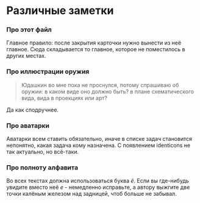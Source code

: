 # Различные заметки


### Про этот файл

Главное правило: после закрытия карточки нужно вынести из неё главное. Сюда складывается то главное, которое не поместилось в других местах.


### Про иллюстрации оружия

> Юдашкин во мне пока не проснулся, потому спрашиваю об оружии: в каком виде оно должно быть? в плане схематического вида, вида в проекциях или арт?

Да как сподpучнее.


### Про аватарки

Аватарки всем ставить обязательно, иначе в списке задач становится непонятно, какая задача кому назначена. С появлением identicons не так актуально, но всё-таки.


### Про полноту алфавита

Во всех текстах должна использоваться буква _ё_. Если вы где-нибудь увидите вместо неё _е_ - немедленно исправьте, а автору выжгите две точки калёным железом над задницей, чтоб больше не забывал.
